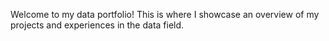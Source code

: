 Welcome to my data portfolio! This is where I showcase an overview of my projects and experiences in the data field.

